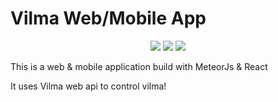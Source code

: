 # Vilma Web/Mobile App

<p align="center">
  <img src="/resources/3.jpg">
  <img src="/resources/5.jpg">
  <img src="/resources/4.jpg">

</p>

This is a web & mobile application build with MeteorJs & React

It uses Vilma web api to control vilma!

